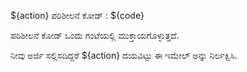 ${action} ಪರಿಶೀಲನೆ ಕೋಡ್ : ${code}

ಪರಿಶೀಲನೆ ಕೋಡ್ ಒಂದು ಗಂಟೆಯಲ್ಲಿ ಮುಕ್ತಾಯಗೊಳ್ಳುತ್ತದೆ.

ನೀವು ಅರ್ಜಿ ಸಲ್ಲಿಸದಿದ್ದರೆ ${action} ದಯವಿಟ್ಟು ಈ ಇಮೇಲ್ ಅನ್ನು ನಿರ್ಲಕ್ಷಿಸಿ.
